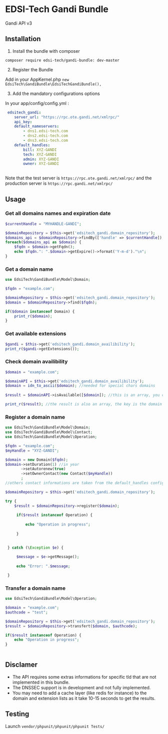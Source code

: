 # EDSI-Tech Gandi Bundle

Gandi API v3


## Installation

1. Install the bundle with composer

`composer require edsi-tech/gandi-bundle: dev-master`

2. Register the Bundle

Add in your AppKernel.php  `new EdsiTech\GandiBundle\EdsiTechGandiBundle(),`

3. Add the mandatory configurations options

In your app/config/config.yml :

```yaml
 edsitech_gandi:
    server_url: "https://rpc.ote.gandi.net/xmlrpc/"
    api_key: 
    default_nameservers:
        - dns1.edsi-tech.com
        - dns2.edsi-tech.com
        - dns3.edsi-tech.com
    default_handles:
        bill: XYZ-GANDI
        tech: XYZ-GANDI
        admin: XYZ-GANDI
        owner: XYZ-GANDI
        
```

Note that the test server is `https://rpc.ote.gandi.net/xmlrpc/` and the production server is `https://rpc.gandi.net/xmlrpc/`

## Usage

### Get all domains names and expiration date

```php
$currentHandle = "MYHANDLE-GANDI";

$domainRepository = $this->get('edsitech_gandi.domain_repository');
$domains_api = $domainRepository->findBy(['handle' => $currentHandle]);
foreach($domains_api as $domain) {
    $fqdn = $domain->getFqdn();
    echo $fqdn.": ".$domain->getExpire()->format('Y-m-d')."\n";
}
```

### Get a domain name
```php
use EdsiTech\GandiBundle\Model\Domain;

$fqdn = "example.com";

$domainRepository = $this->get('edsitech_gandi.domain_repository');
$domain = $domainRepository->find($fqdn);

if($domain instanceof Domain) {
    print_r($domain);
}

```

### Get available extensions

```php
$gandi = $this->get('edsitech_gandi.domain_availibility');
print_r($gandi->getExtensions());
```
### Check domain availibility

```php
$domain = "example.com";

$domainAPI = $this->get('edsitech_gandi.domain_availibility');
$domain = idn_to_ascii($domain); //needed for special chars domains 
        
$result = $domainAPI->isAvailable([$domain]); //this is an array, you can pass multiple domains

print_r($result); //the result is also an array, the key is the domain name and the value is the result.
```

### Register a domain name

```php
use EdsiTech\GandiBundle\Model\Domain;
use EdsiTech\GandiBundle\Model\Contact;
use EdsiTech\GandiBundle\Model\Operation;

$fqdn = "example.com";
$myHandle = "XYZ-GANDI";

$domain = new Domain($fqdn);
$domain->setDuration(1) //in year
       ->setAutorenew(true)
       ->setOwnerContact(new Contact($myHandle))
       ;
//others contact informations are taken from the default_handles config keys.

$domainRepository = $this->get('edsitech_gandi.domain_repository');

try {
    $result = $domainRepository->register($domain);
     
     if($result instanceof Operation) {
         
         echo "Operation in progress";
         
     }

                 
 } catch (\Exception $e) {
     
     $message = $e->getMessage();
     
     echo "Error: ".$message;

 }

```

### Transfer a domain name


```php
use EdsiTech\GandiBundle\Model\Operation;

$domain = "example.com";
$authcode = "test";

$domainRepository = $this->get('edsitech_gandi.domain_repository');
$result = $domainRepository->transfert($domain, $authcode);

if($result instanceof Operation) {
    echo "Operation in progress";
}
                
```


## Disclamer

* The API requires some extras informations for specific tld that are not implemented in this bundle.
* The DNSSEC support is in development and not fully implemented.
* You may need to add a cache layer (like redis for instance) to the domain and extension lists as it take 10-15 seconds to get the results.

## Testing

Launch `vendor/phpunit/phpunit/phpunit Tests/`
